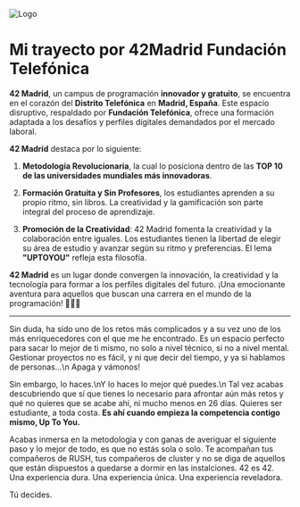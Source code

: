 ![Logo](https://www.42madrid.com/wp-content/uploads/2020/05/42-Madrid-Quiz-1366x621.jpg)
# Mi trayecto por 42Madrid Fundación Telefónica

**42 Madrid**, un campus de programación **innovador y gratuito**, se encuentra en el corazón del **Distrito Telefónica** en **Madrid, España**.
Este espacio disruptivo, respaldado por **Fundación Telefónica**, ofrece una formación adaptada a los desafíos y perfiles digitales demandados por el mercado laboral.

**42 Madrid** destaca por lo siguiente:

1. **Metodología Revolucionaria**, la cual lo posiciona dentro de las **TOP 10 de las universidades mundiales más innovadoras**.

2. **Formación Gratuita y Sin Profesores**, los estudiantes aprenden a su propio ritmo, sin libros.
La creatividad y la gamificación son parte integral del proceso de aprendizaje.

3. **Promoción de la Creatividad**: 42 Madrid fomenta la creatividad y la colaboración entre iguales.
Los estudiantes tienen la libertad de elegir su área de estudio y avanzar según su ritmo y preferencias.
El lema **"UPTOYOU"** refleja esta filosofía.

**42 Madrid** es un lugar donde convergen la innovación, la creatividad y la tecnología para formar a los perfiles digitales del futuro.
¡Una emocionante aventura para aquellos que buscan una carrera en el mundo de la programación! 🚀👩‍💻

**************

Sin duda, ha sido uno de los retos más complicados y a su vez uno de los más enriquecedores con el que me he encontrado.
Es un espacio perfecto para sacar lo mejor de ti mismo, no solo a nivel técnico, si no a nivel mental.
Gestionar proyectos no es fácil, y ni que decir del tiempo, y ya si hablamos de personas...\n
Apaga y vámonos!

Sin embargo, lo haces.\nY lo haces lo mejor qué puedes.\n
Tal vez acabas descubriendo que sí que tienes lo necesario para afrontar aún más retos y qué no quieres que se acabe ahí, ni mucho menos en 26 días.
Quieres ser estudiante, a toda costa.
**Es ahí cuando empieza la competencia contigo mismo, Up To You.**

Acabas inmersa en la metodología y con ganas de averiguar el siguiente paso y lo mejor de todo, es que no estás sola o solo. Te acompañan tus compañeros de RUSH, tus compañeros de cluster y no se diga de aquellos que están dispuestos a quedarse a dormir en las instalciones.
42 es 42.
Una experiencia dura.
Una experiencia única.
Una experiencia reveladora.

Tú decides.

